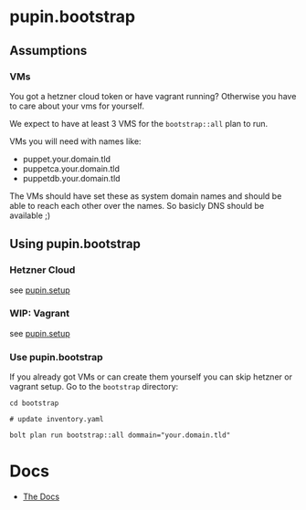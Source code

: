 # pupin.bootstrap

## Assumptions

### VMs

You got a hetzner cloud token or have vagrant running?
Otherwise you have to care about your vms for yourself.

We expect to have at least 3 VMS for the `bootstrap::all` plan to run.

VMs you will need with names like:

- puppet.your.domain.tld
- puppetca.your.domain.tld
- puppetdb.your.domain.tld

The VMs should have set these as system domain names and should be able to reach each other over the names.
So basicly DNS should be available ;)

## Using pupin.bootstrap

### Hetzner Cloud

see [pupin.setup](https://github.com/rand0mcode/pupin.setup)

### WIP: Vagrant

see [pupin.setup](https://github.com/rand0mcode/pupin.setup)

### Use pupin.bootstrap

If you already got VMs or can create them yourself you can skip hetzner or vagrant setup.
Go to the `bootstrap` directory:

```
cd bootstrap

# update inventory.yaml

bolt plan run bootstrap::all dommain="your.domain.tld"
```

# Docs

- [The Docs](docs)
